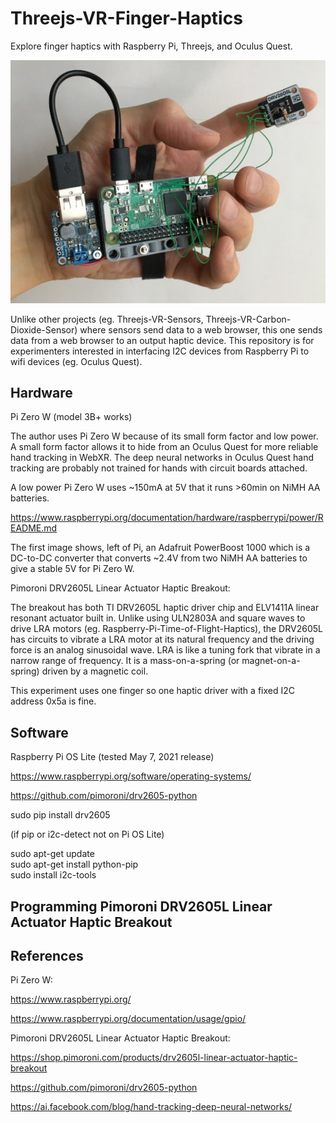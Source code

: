 # Threejs-VR-Finger-Haptics
Explore finger haptics with Raspberry Pi, Threejs, and Oculus Quest.<br>

<img src="1.jpg" width="512">

Unlike other projects (eg. Threejs-VR-Sensors, Threejs-VR-Carbon-Dioxide-Sensor) where sensors send data to a web browser, this one sends data from a web browser to an output haptic device. This repository is for experimenters interested in interfacing I2C devices from Raspberry Pi to wifi devices (eg. Oculus Quest).<br>

## Hardware

Pi Zero W (model 3B+ works)<br>

The author uses Pi Zero W because of its small form factor and low power. A small form factor allows it to hide from an Oculus Quest for more reliable hand tracking in WebXR. The deep neural networks in Oculus Quest hand tracking are probably not trained for hands with circuit boards attached.<br>

A low power Pi Zero W uses ~150mA at 5V that it runs >60min on NiMH AA batteries.<br>

https://www.raspberrypi.org/documentation/hardware/raspberrypi/power/README.md

The first image shows, left of Pi, an Adafruit PowerBoost 1000 which is a DC-to-DC converter that converts ~2.4V from two NiMH AA batteries to give a stable 5V for Pi Zero W.<br>

Pimoroni DRV2605L Linear Actuator Haptic Breakout:<br>

The breakout has both TI DRV2605L haptic driver chip and ELV1411A linear resonant actuator built in. Unlike using ULN2803A and square waves to drive LRA motors (eg. Raspberry-Pi-Time-of-Flight-Haptics), the DRV2605L has circuits to vibrate a LRA motor at its natural frequency and the driving force is an analog sinusoidal wave. LRA is like a tuning fork that vibrate in a narrow range of frequency. It is a mass-on-a-spring (or magnet-on-a-spring) driven by a magnetic coil.<br>

This experiment uses one finger so one haptic driver with a fixed I2C address 0x5a is fine.<br>

## Software

Raspberry Pi OS Lite (tested May 7, 2021 release)<br>

https://www.raspberrypi.org/software/operating-systems/

https://github.com/pimoroni/drv2605-python

sudo pip install drv2605

(if pip or i2c-detect not on Pi OS Lite)<br>

sudo apt-get update<br>
sudo apt-get install python-pip<br>
sudo install i2c-tools<br>

## Programming Pimoroni DRV2605L Linear Actuator Haptic Breakout



## References

Pi Zero W:<br>

https://www.raspberrypi.org/

https://www.raspberrypi.org/documentation/usage/gpio/

Pimoroni DRV2605L Linear Actuator Haptic Breakout:<br>

https://shop.pimoroni.com/products/drv2605l-linear-actuator-haptic-breakout

https://github.com/pimoroni/drv2605-python

https://ai.facebook.com/blog/hand-tracking-deep-neural-networks/
